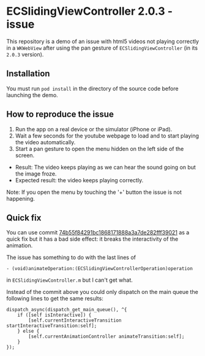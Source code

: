 # ECSlidingViewController 2.0.3 - issue
This repository is a demo of an issue with html5 videos not playing correctly in a `WKWebView` after using the pan gesture of `ECSlidingViewController` (in its `2.0.3` version).

## Installation

You must run `pod install` in the directory of the source code before launching the demo.

## How to reproduce the issue

1. Run the app on a real device or the simulator (iPhone or iPad).
2. Wait a few seconds for the youtube webpage to load and to start playing the video automatically.
3. Start a pan gesture to open the menu hidden on the left side of the screen.

* Result: The video keeps playing as we can hear the sound going on but the image froze.
* Expected result: the video keeps playing correctly.

Note: If you open the menu by touching the '+' button the issue is not happening.

## Quick fix
You can use commit [74b55f84291bc1868171888a3a7de282fff39021](https://github.com/ECSlidingViewController/ECSlidingViewController/commit/74b55f84291bc1868171888a3a7de282fff39021) as a quick fix but it has a bad side effect: it breaks the interactivity of the animation. 

The issue has something to do with the last lines of 
```objc 
- (void)animateOperation:(ECSlidingViewControllerOperation)operation
``` 
in `ECSlidingViewController.m` but I can't get what. 

Instead of the commit above you could only dispatch on the main queue the following lines to get the same results:
``` objc
dispatch_async(dispatch_get_main_queue(), ^{
    if ([self isInteractive]) {
        [self.currentInteractiveTransition startInteractiveTransition:self];
    } else {
        [self.currentAnimationController animateTransition:self];
    }
});
```
